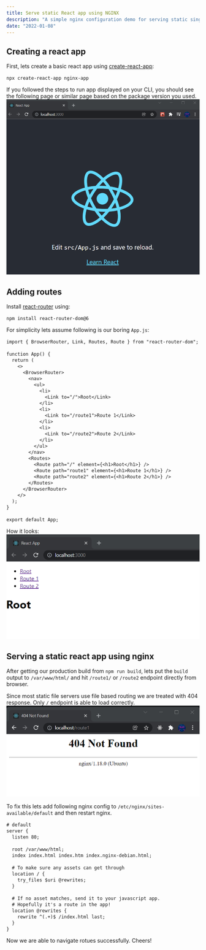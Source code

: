 ```yaml
---
title: Serve static React app using NGINX
description: "A simple nginx configuration demo for serving static single page web applications with multiple routes"
date: "2022-01-08"
---
```


## Creating a react app

First, lets create a basic react app using [create-react-app](https://create-react-app.dev/):
```shell{promptHost: alacrity.dev}
npx create-react-app nginx-app
```

If you followed the steps to run app displayed on your CLI, you should see the following page or similar page based on the package version you used.
![Basic React app](./first-page.png)

## Adding routes

Install [react-router](https://reactrouterdotcom.fly.dev/docs/en/v6) using:
```shell{promptHost: alacrity.dev}
npm install react-router-dom@6
```

For simplicity lets assume following is our boring `App.js`:
```jsx{20-24}
import { BrowserRouter, Link, Routes, Route } from "react-router-dom";

function App() {
  return (
    <>
      <BrowserRouter>
        <nav>
          <ul>
            <li>
              <Link to="/">Root</Link>
            </li>
            <li>
              <Link to="/route1">Route 1</Link>
            </li>
            <li>
              <Link to="/route2">Route 2</Link>
            </li>
          </ul>
        </nav>
        <Routes>
          <Route path="/" element={<h1>Root</h1>} />
          <Route path="route1" element={<h1>Route 1</h1>} />
          <Route path="route2" element={<h1>Route 2</h1>} />
        </Routes>
      </BrowserRouter>
    </>
  );
}

export default App;
```

How it looks:
![Simple router](simple-routes.png)

## Serving a static react app using nginx

After getting our production build from `npm run build`, lets put the `build` output to `/var/www/html/` and hit `/route1/` or `/route2` endpoint directly from browser.

Since most static file servers use file based routing we are treated with 404 response. Only `/` endpoint is able to load correctly.
![Issue with SPA routing](nginx-404.png)

To fix this lets add following nginx config to `/etc/nginx/sites-available/default` and then restart nginx.
```nginx{13-17}
# default
server {
  listen 80;

  root /var/www/html;
  index index.html index.htm index.nginx-debian.html;

  # To make sure any assets can get through
  location / {
    try_files $uri @rewrites;
  }

  # If no asset matches, send it to your javascript app.
  # Hopefully it's a route in the app!
  location @rewrites {
    rewrite ^(.+)$ /index.html last;
  }
}
```

Now we are able to navigate rotues successfully. Cheers!
